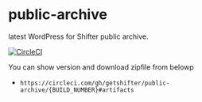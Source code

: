 # public-archive
latest WordPress for Shifter public archive.

[![CircleCI](https://circleci.com/gh/getshifter/public-archive.svg?style=svg)](https://circleci.com/gh/getshifter/public-archive)

You can show version and download zipfile from belowp

- `https://circleci.com/gh/getshifter/public-archive/{BUILD_NUMBER}#artifacts`
